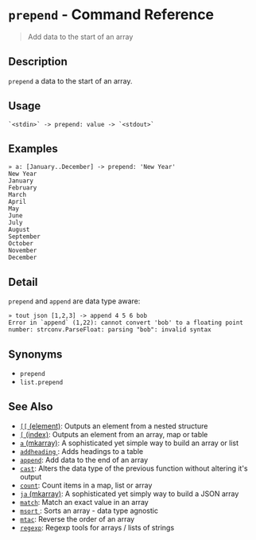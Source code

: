 # `prepend` - Command Reference

> Add data to the start of an array

## Description

`prepend` a data to the start of an array.

## Usage

    `<stdin>` -> prepend: value -> `<stdout>`

## Examples

    » a: [January..December] -> prepend: 'New Year'
    New Year
    January
    February
    March
    April
    May
    June
    July
    August
    September
    October
    November
    December

## Detail

`prepend` and `append` are data type aware:

    » tout json [1,2,3] -> append 4 5 6 bob
    Error in `append` (1,22): cannot convert 'bob' to a floating point number: strconv.ParseFloat: parsing "bob": invalid syntax

## Synonyms

- `prepend`
- `list.prepend`

## See Also

- [`[[` (element)](../commands/element.md):
  Outputs an element from a nested structure
- [`[` (index)](../commands/index.md):
  Outputs an element from an array, map or table
- [`a` (mkarray)](../commands/a.md):
  A sophisticated yet simple way to build an array or list
- [`addheading` ](../commands/addheading.md):
  Adds headings to a table
- [`append`](../commands/append.md):
  Add data to the end of an array
- [`cast`](../commands/cast.md):
  Alters the data type of the previous function without altering it's output
- [`count`](../commands/count.md):
  Count items in a map, list or array
- [`ja` (mkarray)](../commands/ja.md):
  A sophisticated yet simply way to build a JSON array
- [`match`](../commands/match.md):
  Match an exact value in an array
- [`msort` ](../commands/msort.md):
  Sorts an array - data type agnostic
- [`mtac`](../commands/mtac.md):
  Reverse the order of an array
- [`regexp`](../commands/regexp.md):
  Regexp tools for arrays / lists of strings
